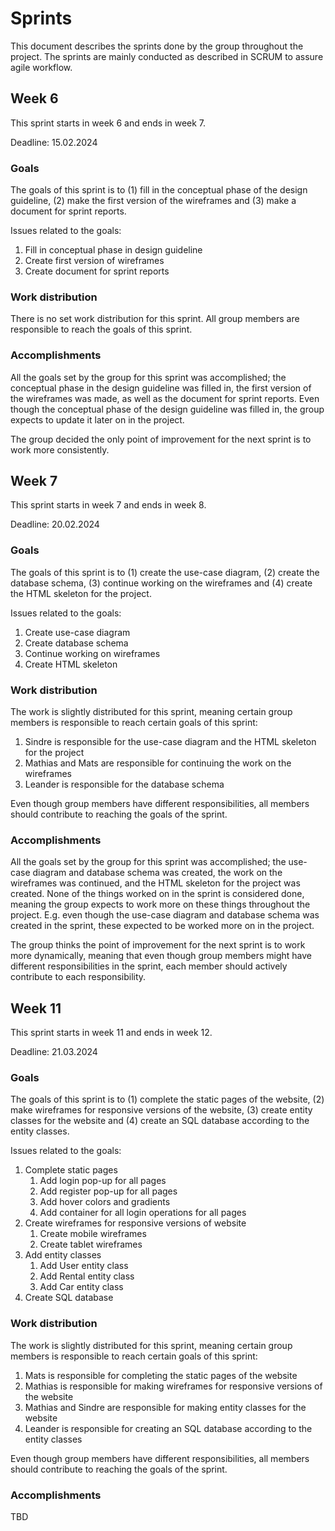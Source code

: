 # Sprints

This document describes the sprints done by the group throughout the project. The sprints are
mainly conducted as described in SCRUM to assure agile workflow.

## Week 6

This sprint starts in week 6 and ends in week 7.

Deadline: 15.02.2024

### Goals

The goals of this sprint is to (1) fill in the conceptual phase of the design guideline, (2) make
the first version of the wireframes and (3) make a document for sprint reports.

Issues related to the goals:

1. Fill in conceptual phase in design guideline
2. Create first version of wireframes
3. Create document for sprint reports

### Work distribution

There is no set work distribution for this sprint. All group members are responsible to reach the
goals of this sprint.

### Accomplishments

All the goals set by the group for this sprint was accomplished; the conceptual phase in the design
guideline was filled in, the first version of the wireframes was made, as well as the document for
sprint reports. Even though the conceptual phase of the design guideline was filled in, the group
expects to update it later on in the project.

The group decided the only point of improvement for the next sprint is to work more consistently.

## Week 7

This sprint starts in week 7 and ends in week 8.

Deadline: 20.02.2024

### Goals

The goals of this sprint is to (1) create the use-case diagram, (2) create the database schema, (3)
continue working on the wireframes and (4) create the HTML skeleton for the project.

Issues related to the goals:

1. Create use-case diagram
2. Create database schema
3. Continue working on wireframes
4. Create HTML skeleton

### Work distribution

The work is slightly distributed for this sprint, meaning certain group members is responsible to
reach certain goals of this sprint:

1. Sindre is responsible for the use-case diagram and the HTML skeleton for the project
2. Mathias and Mats are responsible for continuing the work on the wireframes
3. Leander is responsible for the database schema

Even though group members have different responsibilities, all members should contribute to reaching
the goals of the sprint.

### Accomplishments

All the goals set by the group for this sprint was accomplished; the use-case diagram and database
schema was created, the work on the wireframes was continued, and the HTML skeleton for the project
was created. None of the things worked on in the sprint is considered done, meaning the group
expects to work more on these things throughout the project. E.g. even though the use-case diagram
and database schema was created in the sprint, these expected to be worked more on in the project.

The group thinks the point of improvement for the next sprint is to work more dynamically, meaning
that even though group members might have different responsibilities in the sprint, each member
should actively contribute to each responsibility.

## Week 11

This sprint starts in week 11 and ends in week 12.

Deadline: 21.03.2024

### Goals

The goals of this sprint is to (1) complete the static pages of the website, (2) make wireframes
for responsive versions of the website, (3) create entity classes for the website and (4) create an
SQL database according to the entity classes.

Issues related to the goals:

1. Complete static pages
    1. Add login pop-up for all pages
    2. Add register pop-up for all pages
    3. Add hover colors and gradients
    4. Add container for all login operations for all pages
2. Create wireframes for responsive versions of website
    1. Create mobile wireframes
    2. Create tablet wireframes
3. Add entity classes
    1. Add User entity class
    2. Add Rental entity class
    3. Add Car entity class
4. Create SQL database

### Work distribution

The work is slightly distributed for this sprint, meaning certain group members is responsible to
reach certain goals of this sprint:

1. Mats is responsible for completing the static pages of the website
2. Mathias is responsible for making wireframes for responsive versions of the website
3. Mathias and Sindre are responsible for making entity classes for the website
4. Leander is responsible for creating an SQL database according to the entity classes

Even though group members have different responsibilities, all members should contribute to reaching
the goals of the sprint.

### Accomplishments

TBD
